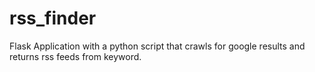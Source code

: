 # rss_finder

Flask Application with a python script that crawls for google results and returns rss feeds from keyword.
